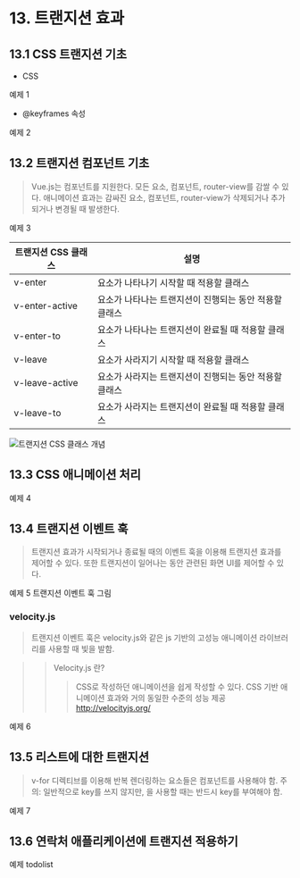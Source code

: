 
# 13. 트랜지션 효과

## 13.1 CSS 트랜지션 기초

- CSS

예제 1

- @keyframes 속성

예제 2

## 13.2 트랜지션 컴포넌트 기초

> Vue.js는 <transition/> 컴포넌트를 지원한다.
> 모든 요소, 컴포넌트, router-view를 감쌀 수 있다.
> 애니메이션 효과는 감싸진 요소, 컴포넌트, router-view가 삭제되거나 추가되거나 변경될 때 발생한다.

예제 3

트랜지션 CSS 클래스 | 설명
---------|---------
v-enter | 요소가 나타나기 시작할 때 적용할 클래스
v-enter-active | 요소가 나타나는 트랜지션이 진행되는 동안 적용할 클래스
v-enter-to | 요소가 나타나는 트랜지션이 완료될 때 적용할 클래스
v-leave | 요소가 사라지기 시작할 때 적용할 클래스
v-leave-active | 요소가 사라지는 트랜지션이 진행되는 동안 적용할 클래스
v-leave-to | 요소가 사라지는 트랜지션이 완료될 때 적용할 클래스

![트랜지션 CSS 클래스 개념](https://vuejs.org/images/transition.png)


## 13.3 CSS 애니메이션 처리

예제 4

## 13.4 트랜지션 이벤트 훅

> 트랜지션 효과가 시작되거나 종료될 때의 이벤트 훅을 이용해 트랜지션 효과를 제어할 수 있다.
> 또한 트랜지션이 일어나는 동안 관련된 화면 UI를 제어할 수 있다.

예제 5
트랜지션 이벤트 훅 그림


### velocity.js

> 트랜지션 이벤트 훅은 velocity.js와 같은 js 기반의 고성능 애니메이션 라이브러리를 사용할 때 빛을 발함.

>> Velocity.js 란?
>>> CSS로 작성하던 애니메이션을 쉽게 작성할 수 있다.
>>> CSS 기반 애니메이션 효과와 거의 동일한 수준의 성능 제공
>>> http://velocityjs.org/

예제 6


## 13.5 리스트에 대한 트랜지션

> v-for 디렉티브를 이용해 반복 렌더링하는 요소들은 <transition-group/> 컴포넌트를 사용해야 함.
> 주의: 일반적으로 key를 쓰지 않지만, <transition-group/>을 사용할 때는 반드시 key를 부여해야 함.

예제 7

## 13.6 연락처 애플리케이션에 트랜지션 적용하기
예제 todolist